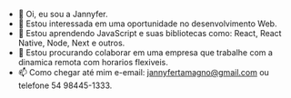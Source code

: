 - 👋 Oi, eu sou a Jannyfer.
- 👀 Estou interessada em uma oportunidade no desenvolvimento Web.
- 🌱 Estou aprendendo JavaScript e suas bibliotecas como: React, React Native, Node, Next e outros.
- 💞️ Estou procurando colaborar em uma empresa que trabalhe com a dinamica remota com horarios flexiveis.
- 📫 Como chegar até mim e-email: jannyfertamagno@gmail.com ou telefone 54 98445-1333.

<!---
JannyferTamagno/JannyferTamagno is a ✨ special ✨ repository because its `README.md` (this file) appears on your GitHub profile.
You can click the Preview link to take a look at your changes.
--->
